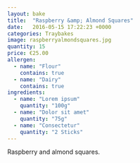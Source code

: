 ```yaml
---
layout: bake
title:  "Raspberry &amp; Almond Squares"
date:   2016-05-15 17:22:23 +0000
categories: Traybakes
image: raspberryalmondsquares.jpg
quantity: 15
price: €25.00
allergen:
  - name: "Flour"
    contains: true
  - name: "Dairy"
    contains: true
ingredients:
  - name: "Lorem ipsum"
    quantity: "100g"
  - name: "Dolor sit amet"
    quantity: "75g"
  - name: "Consectetur"
    quantity: "2 Sticks"
---
```

Raspberry and almond squares.
